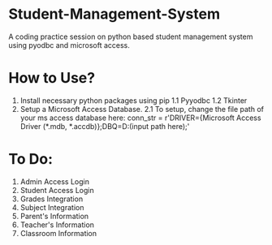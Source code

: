 # Student-Management-System
A coding practice session on python based student management system using pyodbc and microsoft access.
# How to Use?
1. Install necessary python packages using pip
1.1 Pyyodbc 
1.2 Tkinter
2. Setup a Microsoft Access Database.
2.1 To setup, change the file path of your ms access database here: conn_str = r'DRIVER={Microsoft Access Driver (*.mdb, *.accdb)};DBQ=D:(input path here);'

# To Do:
1. Admin Access Login
2. Student Access Login
3. Grades Integration
4. Subject Integration
5. Parent's Information
6. Teacher's Information
7. Classroom Information
